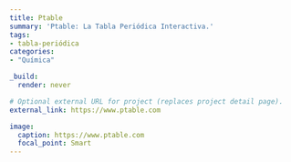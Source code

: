 ```yaml
---
title: Ptable
summary: 'Ptable: La Tabla Periódica Interactiva.'
tags:
- tabla-periódica
categories: 
- "Química"

_build:
  render: never

# Optional external URL for project (replaces project detail page).
external_link: https://www.ptable.com

image:
  caption: https://www.ptable.com
  focal_point: Smart
---
```


